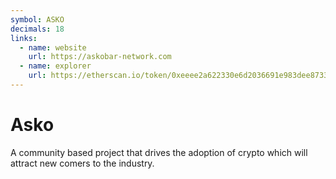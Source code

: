 ```yaml
---
symbol: ASKO
decimals: 18
links:
  - name: website
    url: https://askobar-network.com
  - name: explorer
    url: https://etherscan.io/token/0xeeee2a622330e6d2036691e983dee87330588603
---
```


# Asko

A community based project that drives the adoption of crypto which will attract new comers to the industry.
